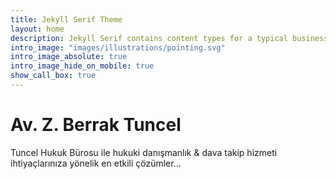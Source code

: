```yaml
---
title: Jekyll Serif Theme
layout: home
description: Jekyll Serif contains content types for a typical business website. The theme is fully responsive, blazing fast and artfully illustrated.
intro_image: "images/illustrations/pointing.svg"
intro_image_absolute: true
intro_image_hide_on_mobile: true
show_call_box: true
---
```


# Av. Z. Berrak Tuncel
Tuncel Hukuk Bürosu ile hukuki danışmanlık & dava takip hizmeti ihtiyaçlarınıza yönelik en etkili çözümler...
